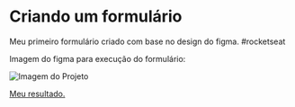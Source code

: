 # Criando um formulário
Meu primeiro formulário criado com base no design do figma. #rocketseat

Imagem do figma para execução do formulário:

<img src="https://imgur.com/Ci9b1B2" alt="Imagem do Projeto"/>
          
<a href="https://douglasantosilva.github.io/Criando-um-Formul-rio/">Meu resultado.</a>
